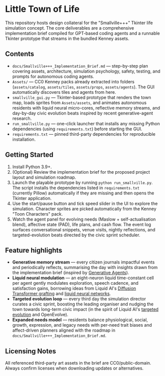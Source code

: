 # Little Town of Life

This repository hosts design collateral for the "Smallville+++" Tkinter life simulation concept. The core deliverables are a comprehensive implementation brief compiled for GPT-based coding agents and a runnable Tkinter prototype that streams in the bundled Kenney assets.

## Contents

- `docs/Smallville+++_Implementation_Brief.md` — step-by-step plan covering assets, architecture, simulation psychology, safety, testing, and prompts for autonomous coding agents.
- `Assets/` — CC0 Kenney packs already extracted into folders (`assets/catalog`, `assets/tiles`, `assets/props`, `assets/agents`). The GUI automatically discovers tiles and agents from here.
- `smallville_gui.py` — Tkinter-based prototype that renders the town map, loads sprites from `Assets/assets`, and animates autonomous residents with liquid neural micro-cores, reflective memory streams, and day-by-day civic evolution beats inspired by recent generative-agent research.
- `run_smallville.py` — one-click launcher that installs any missing Python dependencies (using `requirements.txt`) before starting the GUI.
- `requirements.txt` — pinned third-party dependencies for reproducible installation.

## Getting Started

1. Install Python 3.9+.
2. (Optional) Review the implementation brief for the proposed project layout and simulation roadmap.
3. Launch the playable prototype by running `python run_smallville.py`. The script installs the dependencies listed in `requirements.txt` (currently Pillow) automatically if they are missing and then opens the Tkinter application.
4. Use the start/pause button and tick speed slider in the UI to explore the simulation. Character sprites are picked automatically from the Kenney "Toon Characters" pack.
5. Watch the agent panel for evolving needs (Maslow + self-actualisation blend), affective state (PAD), life plans, and cash flow. The event log surfaces conversational snippets, venue visits, nightly reflections, and targeted-evolution beats directed by the civic sprint scheduler.

## Feature highlights

- **Generative memory stream** — every citizen journals impactful events and periodically reflects, summarising the day with insights drawn from the implementation brief (inspired by [Generative Agents](https://github.com/joonspk-research/generative_agents)).
- **Liquid neural modulation** — an eight-neuron liquid time-constant cell per agent gently modulates exploration, speech cadence, and satisfaction gains, borrowing ideas from Liquid AI's [Diffusion Transformer grafting](https://www.liquid.ai/research/exploring-diffusion-transformer-designs-via-grafting) and [liquid neural networks](https://www.liquid.ai/research/convolutional-multi-hybrids-for-edge-devices).
- **Targeted evolution loop** — every third day the simulation director curates a civic sprint, boosting the leading organiser and nudging the town towards long-term civic impact (in the spirit of Liquid AI's [targeted evolution](https://www.liquid.ai/research/automated-architecture-synthesis-via-targeted-evolution) and OpenEvolve).
- **Expanded needs model** — residents balance physiological, social, growth, expression, and legacy needs with per-need trait biases and affect-driven planners aligned with the roadmap in `docs/Smallville+++_Implementation_Brief.md`.

## Licensing Notes

All referenced third-party art assets in the brief are CC0/public-domain. Always confirm licenses when downloading updates or alternatives.

